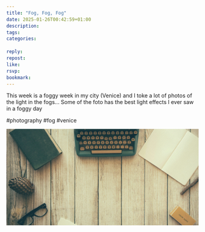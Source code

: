 ```yaml
---
title: "Fog, Fog, Fog"
date: 2025-01-26T00:42:59+01:00
description:
tags:
categories:

reply:
repost:
like:
rsvp:
bookmark:
---
```


This week is a foggy week in my city (Venice) and I toke a lot of photos of the light in the fogs...
Some of the foto has the best light effects I ever saw in a foggy day

#photography #fog #venice

![foto](cover.jpg)

